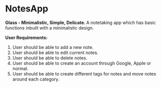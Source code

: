 # NotesApp
<b>Glass - Minimalistic, Simple, Delicate. </b>
A notetaking app which has basic functions inbuilt with a minimalistic design.

<b>User Requirements:</b>

1. User should be able to add a new note.
2. User should be able to edit current notes.
3. User should be able to delete notes.
4. User should be able to create an account through Google, Apple or normal.
5. User should be able to create different tags for notes and move notes around each category.
